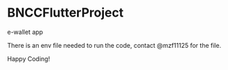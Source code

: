 # BNCCFlutterProject
e-wallet app

There is an env file needed to run the code, contact @mzf11125 for the file.


Happy Coding!
